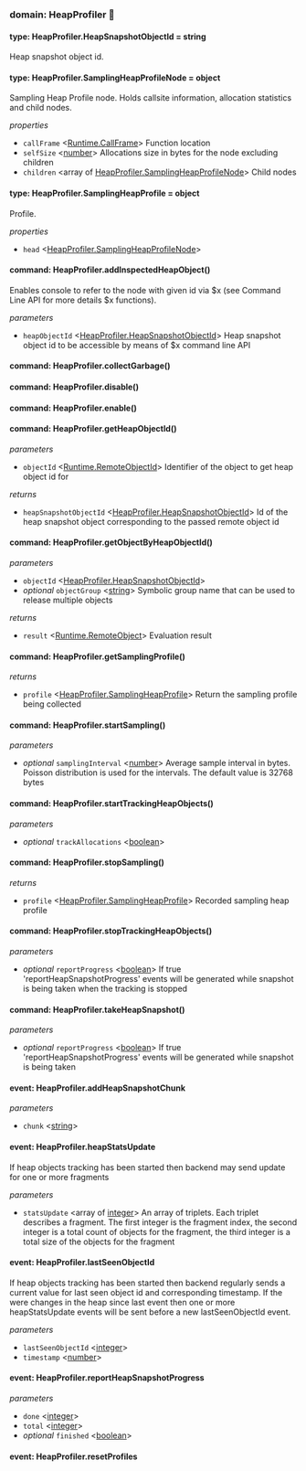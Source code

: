 
### domain: HeapProfiler 🌱


#### type: HeapProfiler.HeapSnapshotObjectId = string

Heap snapshot object id.


#### type: HeapProfiler.SamplingHeapProfileNode = object

Sampling Heap Profile node. Holds callsite information, allocation statistics and child nodes.

*properties*
-  `callFrame` <[Runtime.CallFrame]> Function location
-  `selfSize` <[number]> Allocations size in bytes for the node excluding children
-  `children` <array of [HeapProfiler.SamplingHeapProfileNode]> Child nodes


#### type: HeapProfiler.SamplingHeapProfile = object

Profile.

*properties*
-  `head` <[HeapProfiler.SamplingHeapProfileNode]> 


#### command: HeapProfiler.addInspectedHeapObject()

Enables console to refer to the node with given id via $x (see Command Line API for more details
$x functions).

*parameters*
-  `heapObjectId` <[HeapProfiler.HeapSnapshotObjectId]> Heap snapshot object id to be accessible by means of $x command line API


#### command: HeapProfiler.collectGarbage()


#### command: HeapProfiler.disable()


#### command: HeapProfiler.enable()


#### command: HeapProfiler.getHeapObjectId()

*parameters*
-  `objectId` <[Runtime.RemoteObjectId]> Identifier of the object to get heap object id for

*returns*
-  `heapSnapshotObjectId` <[HeapProfiler.HeapSnapshotObjectId]> Id of the heap snapshot object corresponding to the passed remote object id


#### command: HeapProfiler.getObjectByHeapObjectId()

*parameters*
-  `objectId` <[HeapProfiler.HeapSnapshotObjectId]> 
- *optional* `objectGroup` <[string]> Symbolic group name that can be used to release multiple objects

*returns*
-  `result` <[Runtime.RemoteObject]> Evaluation result


#### command: HeapProfiler.getSamplingProfile()

*returns*
-  `profile` <[HeapProfiler.SamplingHeapProfile]> Return the sampling profile being collected


#### command: HeapProfiler.startSampling()

*parameters*
- *optional* `samplingInterval` <[number]> Average sample interval in bytes. Poisson distribution is used for the intervals. The
default value is 32768 bytes


#### command: HeapProfiler.startTrackingHeapObjects()

*parameters*
- *optional* `trackAllocations` <[boolean]> 


#### command: HeapProfiler.stopSampling()

*returns*
-  `profile` <[HeapProfiler.SamplingHeapProfile]> Recorded sampling heap profile


#### command: HeapProfiler.stopTrackingHeapObjects()

*parameters*
- *optional* `reportProgress` <[boolean]> If true 'reportHeapSnapshotProgress' events will be generated while snapshot is being taken
when the tracking is stopped


#### command: HeapProfiler.takeHeapSnapshot()

*parameters*
- *optional* `reportProgress` <[boolean]> If true 'reportHeapSnapshotProgress' events will be generated while snapshot is being taken


#### event: HeapProfiler.addHeapSnapshotChunk

*parameters*
-  `chunk` <[string]> 


#### event: HeapProfiler.heapStatsUpdate

If heap objects tracking has been started then backend may send update for one or more fragments

*parameters*
-  `statsUpdate` <array of [integer]> An array of triplets. Each triplet describes a fragment. The first integer is the fragment
index, the second integer is a total count of objects for the fragment, the third integer is
a total size of the objects for the fragment


#### event: HeapProfiler.lastSeenObjectId

If heap objects tracking has been started then backend regularly sends a current value for last
seen object id and corresponding timestamp. If the were changes in the heap since last event
then one or more heapStatsUpdate events will be sent before a new lastSeenObjectId event.

*parameters*
-  `lastSeenObjectId` <[integer]> 
-  `timestamp` <[number]> 


#### event: HeapProfiler.reportHeapSnapshotProgress

*parameters*
-  `done` <[integer]> 
-  `total` <[integer]> 
- *optional* `finished` <[boolean]> 


#### event: HeapProfiler.resetProfiles

[Runtime.CallFrame]: runtime.md#type-runtimecallframe--object "Runtime.CallFrame"
[HeapProfiler.SamplingHeapProfileNode]: heapprofiler.md#type-heapprofilersamplingheapprofilenode--object "HeapProfiler.SamplingHeapProfileNode"
[HeapProfiler.HeapSnapshotObjectId]: heapprofiler.md#type-heapprofilerheapsnapshotobjectid--string "HeapProfiler.HeapSnapshotObjectId"
[Runtime.RemoteObjectId]: runtime.md#type-runtimeremoteobjectid--string "Runtime.RemoteObjectId"
[Runtime.RemoteObject]: runtime.md#type-runtimeremoteobject--object "Runtime.RemoteObject"
[HeapProfiler.SamplingHeapProfile]: heapprofiler.md#type-heapprofilersamplingheapprofile--object "HeapProfiler.SamplingHeapProfile"
[boolean]: https://developer.mozilla.org/en-US/docs/Web/JavaScript/Reference/Global_Objects/JSON "JSON boolean"
[string]: https://developer.mozilla.org/en-US/docs/Web/JavaScript/Reference/Global_Objects/JSON "JSON string"
[number]: https://developer.mozilla.org/en-US/docs/Web/JavaScript/Reference/Global_Objects/JSON "JSON number"
[integer]: https://developer.mozilla.org/en-US/docs/Web/JavaScript/Reference/Global_Objects/JSON "JSON integer"
[object]: https://developer.mozilla.org/en-US/docs/Web/JavaScript/Reference/Global_Objects/JSON "JSON object"
[any]: https://developer.mozilla.org/en-US/docs/Web/JavaScript/Reference/Global_Objects/JSON "JSON any"